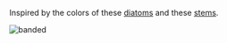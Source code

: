 Inspired by the colors of these
[diatoms](http://www.thisiscolossal.com/2014/01/arranged-diatoms-miniscule-algae-specimens-arranged-on-microscope-slides/)
and these
[stems](http://www.creativeapplications.net/processing/stem-by-diana-lange-building-stems-from-colour-with-processing/).

![banded](https://raw.github.com/mhlinder/diatoms/master/misc/file.png)
